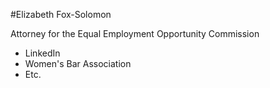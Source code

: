 #Elizabeth Fox-Solomon

Attorney for the Equal Employment Opportunity Commission

+ LinkedIn
+ Women's Bar Association
+ Etc.
